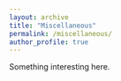 ```yaml
---
layout: archive
title: "Miscellaneous"
permalink: /miscellaneous/
author_profile: true
---
```


Something interesting here.
